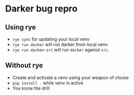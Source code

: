 # Darker bug repro

## Using rye
- `rye sync` for updating your local venv
- `rye run darker` will run darker from local venv
- `rye run darken-src` will run `darker` against `src`.

## Without rye
- Create and activate a venv using your weapon of choise
- `pip install .` while venv is active
- You know the drill
